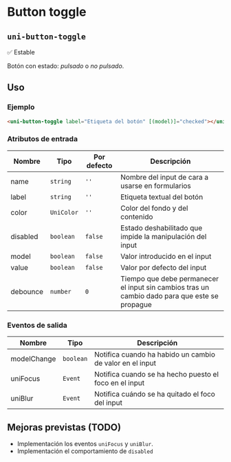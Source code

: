 Button toggle
===================
`uni-button-toggle`
---
:white_check_mark: Estable

Botón con estado: *pulsado* o *no pulsado*.

## Uso

### Ejemplo

```html
<uni-button-toggle label="Etiqueta del botón" [(model)]="checked"></uni-button-toggle>
```

### Atributos de entrada

| Nombre      | Tipo        | Por defecto | Descripción 
| ----------- | ----------- | ----------- | -----------
| name        | `string`    | `''`        | Nombre del input de cara a usarse en formularios
| label       | `string`    | `''`        | Etiqueta textual del botón
| color       | `UniColor`  | `''`        | Color del fondo y del contenido
| disabled    | `boolean`   | `false`     | Estado deshabilitado que impide la manipulación del input
| model       | `boolean`   | `false`     | Valor introducido en el input
| value       | `boolean`   | `false`     | Valor por defecto del input
| debounce    | `number`    | `0`         | Tiempo que debe permanecer el input sin cambios tras un cambio dado para que este se propague

### Eventos de salida

| Nombre          | Tipo      | Descripción
| --------------- | --------- | -----------
| modelChange     | `boolean` | Notifica cuando ha habido un cambio de valor en el input
| uniFocus        | `Event`   | Notifica cuando se ha hecho puesto el foco en el input
| uniBlur         | `Event`   | Notifica cuándo se ha quitado el foco del input

## Mejoras previstas (TODO)

- Implementación los eventos `uniFocus` y `uniBlur`.
- Implementación el comportamiento de `disabled`
